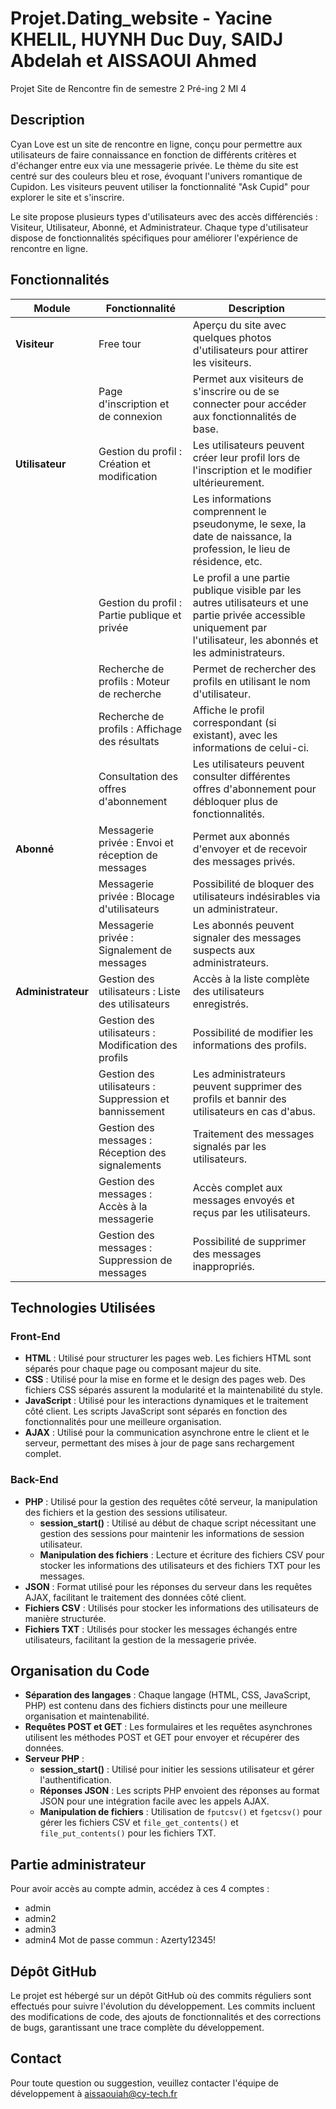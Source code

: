 # Projet.Dating_website - Yacine KHELIL, HUYNH Duc Duy, SAIDJ Abdelah et AISSAOUI Ahmed

Projet Site de Rencontre fin de semestre 2 Pré-ing 2 MI 4

## Description

Cyan Love est un site de rencontre en ligne, conçu pour permettre aux utilisateurs de faire connaissance en fonction de différents critères et d'échanger entre eux via une messagerie privée. Le thème du site est centré sur des couleurs bleu et rose, évoquant l'univers romantique de Cupidon. Les visiteurs peuvent utiliser la fonctionnalité "Ask Cupid" pour explorer le site et s'inscrire.

Le site propose plusieurs types d'utilisateurs avec des accès différenciés : Visiteur, Utilisateur, Abonné, et Administrateur. Chaque type d'utilisateur dispose de fonctionnalités spécifiques pour améliorer l'expérience de rencontre en ligne.

## Fonctionnalités

| Module            | Fonctionnalité                                                         | Description                                                                                                            |
|-------------------|-----------------------------------------------------------------------|------------------------------------------------------------------------------------------------------------------------|
| **Visiteur**      | Free tour                                                             | Aperçu du site avec quelques photos d'utilisateurs pour attirer les visiteurs.                                          |
|                   | Page d'inscription et de connexion                                    | Permet aux visiteurs de s'inscrire ou de se connecter pour accéder aux fonctionnalités de base.                        |
| **Utilisateur**   | Gestion du profil : Création et modification                          | Les utilisateurs peuvent créer leur profil lors de l'inscription et le modifier ultérieurement.                        |
|                   |                                                                       | Les informations comprennent le pseudonyme, le sexe, la date de naissance, la profession, le lieu de résidence, etc.  |
|                   | Gestion du profil : Partie publique et privée                         | Le profil a une partie publique visible par les autres utilisateurs et une partie privée accessible uniquement par l'utilisateur, les abonnés et les administrateurs. |
|                   | Recherche de profils : Moteur de recherche                            | Permet de rechercher des profils en utilisant le nom d'utilisateur.                                                    |
|                   | Recherche de profils : Affichage des résultats                        | Affiche le profil correspondant (si existant), avec les informations de celui-ci.                                      |
|                   | Consultation des offres d'abonnement                                  | Les utilisateurs peuvent consulter différentes offres d'abonnement pour débloquer plus de fonctionnalités.             |
| **Abonné**        | Messagerie privée : Envoi et réception de messages                    | Permet aux abonnés d'envoyer et de recevoir des messages privés.                                                       |
|                   | Messagerie privée : Blocage d'utilisateurs                            | Possibilité de bloquer des utilisateurs indésirables via un administrateur.                                            |
|                   | Messagerie privée : Signalement de messages                           | Les abonnés peuvent signaler des messages suspects aux administrateurs.                                                |
| **Administrateur**| Gestion des utilisateurs : Liste des utilisateurs                    | Accès à la liste complète des utilisateurs enregistrés.                                                                |
|                   | Gestion des utilisateurs : Modification des profils                   | Possibilité de modifier les informations des profils.                                                                  |
|                   | Gestion des utilisateurs : Suppression et bannissement                | Les administrateurs peuvent supprimer des profils et bannir des utilisateurs en cas d'abus.                            |
|                   | Gestion des messages : Réception des signalements                     | Traitement des messages signalés par les utilisateurs.                                                                |
|                   | Gestion des messages : Accès à la messagerie                          | Accès complet aux messages envoyés et reçus par les utilisateurs.                                                      |
|                   | Gestion des messages : Suppression de messages                        | Possibilité de supprimer des messages inappropriés.                                                                    |

## Technologies Utilisées

### Front-End
- **HTML** : Utilisé pour structurer les pages web. Les fichiers HTML sont séparés pour chaque page ou composant majeur du site.
- **CSS** : Utilisé pour la mise en forme et le design des pages web. Des fichiers CSS séparés assurent la modularité et la maintenabilité du style.
- **JavaScript** : Utilisé pour les interactions dynamiques et le traitement côté client. Les scripts JavaScript sont séparés en fonction des fonctionnalités pour une meilleure organisation.
- **AJAX** : Utilisé pour la communication asynchrone entre le client et le serveur, permettant des mises à jour de page sans rechargement complet.

### Back-End
- **PHP** : Utilisé pour la gestion des requêtes côté serveur, la manipulation des fichiers et la gestion des sessions utilisateur.
  - **session_start()** : Utilisé au début de chaque script nécessitant une gestion des sessions pour maintenir les informations de session utilisateur.
  - **Manipulation des fichiers** : Lecture et écriture des fichiers CSV pour stocker les informations des utilisateurs et des fichiers TXT pour les messages.
- **JSON** : Format utilisé pour les réponses du serveur dans les requêtes AJAX, facilitant le traitement des données côté client.
- **Fichiers CSV** : Utilisés pour stocker les informations des utilisateurs de manière structurée.
- **Fichiers TXT** : Utilisés pour stocker les messages échangés entre utilisateurs, facilitant la gestion de la messagerie privée.

## Organisation du Code
- **Séparation des langages** : Chaque langage (HTML, CSS, JavaScript, PHP) est contenu dans des fichiers distincts pour une meilleure organisation et maintenabilité.
- **Requêtes POST et GET** : Les formulaires et les requêtes asynchrones utilisent les méthodes POST et GET pour envoyer et récupérer des données.
- **Serveur PHP** :
  - **session_start()** : Utilisé pour initier les sessions utilisateur et gérer l'authentification.
  - **Réponses JSON** : Les scripts PHP envoient des réponses au format JSON pour une intégration facile avec les appels AJAX.
  - **Manipulation de fichiers** : Utilisation de `fputcsv()` et `fgetcsv()` pour gérer les fichiers CSV et `file_get_contents()` et `file_put_contents()` pour les fichiers TXT.

## Partie administrateur
Pour avoir accès au compte admin, accédez à ces 4 comptes : 
- admin
- admin2
- admin3
- admin4
Mot de passe commun :
Azerty12345!

## Dépôt GitHub
Le projet est hébergé sur un dépôt GitHub où des commits réguliers sont effectués pour suivre l'évolution du développement. Les commits incluent des modifications de code, des ajouts de fonctionnalités et des corrections de bugs, garantissant une trace complète du développement.

## Contact
Pour toute question ou suggestion, veuillez contacter l'équipe de développement à [aissaouiah@cy-tech.fr](mailto:aissaouiah@cy-tech.fr)
